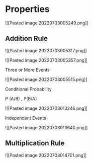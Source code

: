 # Properties

![[Pasted image 20220703005249.png]]

## Addition Rule

![[Pasted image 20220703005317.png]]

![[Pasted image 20220703005357.png]]

Three or More Events

![[Pasted image 20220703005515.png]]

Conditional Probability

P (A/B) , P(B/A)

![[Pasted image 20220703013246.png]]


Independent Events

![[Pasted image 20220703013640.png]]

## Multiplication Rule

![[Pasted image 20220703014701.png]]

